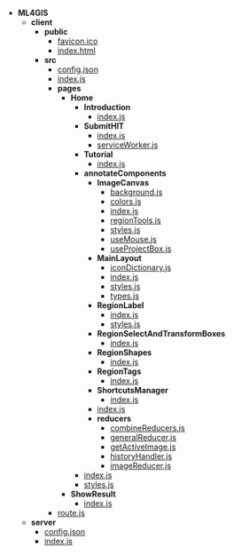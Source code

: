 - __ML4GIS__
   - __client__
     - __public__
       - [favicon.ico](client/public/favicon.ico)
       - [index.html](client/public/index.html)
     - __src__
       - [config.json](client/src/config.json)
       - [index.js](client/src/index.js)
       - __pages__
         - __Home__
           - __Introduction__
             - [index.js](client/src/pages/Home/Introduction/index.js)
           - __SubmitHIT__
             - [index.js](client/src/pages/Home/SubmitHIT/index.js)
             - [serviceWorker.js](client/src/pages/Home/SubmitHIT/serviceWorker.js)
           - __Tutorial__
             - [index.js](client/src/pages/Home/Tutorial/index.js)
           - __annotateComponents__
             - __ImageCanvas__
               - [background.js](client/src/pages/Home/annotateComponents/ImageCanvas/background.js)
               - [colors.js](client/src/pages/Home/annotateComponents/ImageCanvas/colors.js)
               - [index.js](client/src/pages/Home/annotateComponents/ImageCanvas/index.js)
               - [regionTools.js](client/src/pages/Home/annotateComponents/ImageCanvas/regionTools.js)
               - [styles.js](client/src/pages/Home/annotateComponents/ImageCanvas/styles.js)
               - [useMouse.js](client/src/pages/Home/annotateComponents/ImageCanvas/useMouse.js)
               - [useProjectBox.js](client/src/pages/Home/annotateComponents/ImageCanvas/useProjectBox.js)
             - __MainLayout__
               - [iconDictionary.js](client/src/pages/Home/annotateComponents/MainLayout/iconDictionary.js)
               - [index.js](client/src/pages/Home/annotateComponents/MainLayout/index.js)
               - [styles.js](client/src/pages/Home/annotateComponents/MainLayout/styles.js)
               - [types.js](client/src/pages/Home/annotateComponents/MainLayout/types.js)
             - __RegionLabel__
               - [index.js](client/src/pages/Home/annotateComponents/RegionLabel/index.js)
               - [styles.js](client/src/pages/Home/annotateComponents/RegionLabel/styles.js)
             - __RegionSelectAndTransformBoxes__
               - [index.js](client/src/pages/Home/annotateComponents/RegionSelectAndTransformBoxes/index.js)
             - __RegionShapes__
               - [index.js](client/src/pages/Home/annotateComponents/RegionShapes/index.js)
             - __RegionTags__
               - [index.js](client/src/pages/Home/annotateComponents/RegionTags/index.js)
             - __ShortcutsManager__
               - [index.js](client/src/pages/Home/annotateComponents/ShortcutsManager/index.js)
             - [index.js](client/src/pages/Home/annotateComponents/index.js)
             - __reducers__
               - [combineReducers.js](client/src/pages/Home/annotateComponents/reducers/combineReducers.js)
               - [generalReducer.js](client/src/pages/Home/annotateComponents/reducers/generalReducer.js)
               - [getActiveImage.js](client/src/pages/Home/annotateComponents/reducers/getActiveImage.js)
               - [historyHandler.js](client/src/pages/Home/annotateComponents/reducers/historyHandler.js)
               - [imageReducer.js](client/src/pages/Home/annotateComponents/reducers/imageReducer.js)
           - [index.js](client/src/pages/Home/index.js)
           - [styles.js](client/src/pages/Home/styles.js)
         - __ShowResult__
           - [index.js](client/src/pages/ShowResult/index.js)
       - [route.js](client/src/route.js)
   - __server__
     - [config.json](server/config.json)
     - [index.js](server/index.js)

